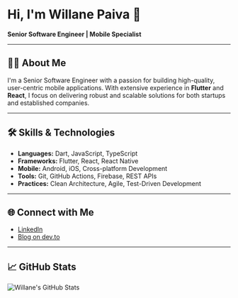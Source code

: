 # Hi, I'm Willane Paiva 👋

**Senior Software Engineer | Mobile Specialist**

---

## 👨‍💻 About Me

I'm a Senior Software Engineer with a passion for building high-quality, user-centric mobile applications. With extensive experience in **Flutter** and **React**, I focus on delivering robust and scalable solutions for both startups and established companies.

---

## 🛠️ Skills & Technologies

- **Languages:** Dart, JavaScript, TypeScript
- **Frameworks:** Flutter, React, React Native
- **Mobile:** Android, iOS, Cross-platform Development
- **Tools:** Git, GitHub Actions, Firebase, REST APIs
- **Practices:** Clean Architecture, Agile, Test-Driven Development

---

## 🌐 Connect with Me

- [LinkedIn](https://www.linkedin.com/in/willane-paiva/)
- [Blog on dev.to](https://dev.to/wps13)

---

## 📈 GitHub Stats

![Willane's GitHub Stats](https://github-readme-stats.vercel.app/api?username=wps13&show_icons=true&theme=default)

